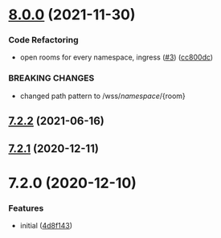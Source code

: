 # [8.0.0](https://github.com/softwaregroup-bg/ut-port-wss/compare/v7.2.2...v8.0.0) (2021-11-30)


### Code Refactoring

* open rooms for every namespace, ingress ([#3](https://github.com/softwaregroup-bg/ut-port-wss/issues/3)) ([cc800dc](https://github.com/softwaregroup-bg/ut-port-wss/commit/cc800dcb487a1b53de5631bddebf6a0e87234f3a))


### BREAKING CHANGES

* changed path pattern to /wss/${namespace}/${room}



## [7.2.2](https://github.com/softwaregroup-bg/ut-port-wss/compare/v7.2.1...v7.2.2) (2021-06-16)



## [7.2.1](https://github.com/softwaregroup-bg/ut-port-wss/compare/v7.2.0...v7.2.1) (2020-12-11)



# 7.2.0 (2020-12-10)


### Features

* initial ([4d8f143](https://github.com/softwaregroup-bg/ut-port-wss/commit/4d8f1433aa4c220d742dcbbad573f0094f16cad8))



